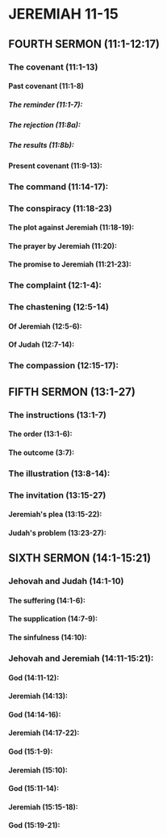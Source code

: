 ---
---
# JEREMIAH 11-15 
## FOURTH SERMON (11:1-12:17) 
###  The covenant (11:1-13) 
####  Past covenant (11:1-8) 
#####  The reminder (11:1-7): 
#####  The rejection (11:8a): 
#####  The results (11:8b): 
####  Present covenant (11:9-13): 
###  The command (11:14-17): 
###  The conspiracy (11:18-23) 
####  The plot against Jeremiah (11:18-19): 
####  The prayer by Jeremiah (11:20): 
####  The promise to Jeremiah (11:21-23): 
###  The complaint (12:1-4): 
###  The chastening (12:5-14) 
####  Of Jeremiah (12:5-6): 
####  Of Judah (12:7-14): 
###  The compassion (12:15-17): 
## FIFTH SERMON (13:1-27) 
###  The instructions (13:1-7) 
####  The order (13:1-6): 
####  The outcome (3:7): 
###  The illustration (13:8-14): 
###  The invitation (13:15-27) 
####  Jeremiah\'s plea (13:15-22): 
####  Judah\'s problem (13:23-27): 
## SIXTH SERMON (14:1-15:21) 
###  Jehovah and Judah (14:1-10) 
####  The suffering (14:1-6): 
####  The supplication (14:7-9): 
####  The sinfulness (14:10): 
###  Jehovah and Jeremiah (14:11-15:21): 
####  God (14:11-12): 
####  Jeremiah (14:13): 
####  God (14:14-16): 
####  Jeremiah (14:17-22): 
####  God (15:1-9): 
####  Jeremiah (15:10): 
####  God (15:11-14): 
####  Jeremiah (15:15-18): 
####  God (15:19-21): 
